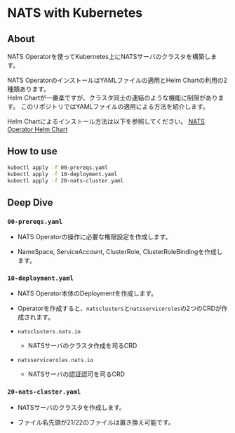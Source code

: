 # NATS with Kubernetes

## About

NATS Operatorを使ってKubernetes上にNATSサーバのクラスタを構築します。

NATS OperatorのインストールはYAMLファイルの適用とHelm Chartの利用の2種類あります。  
Helm Chartが一番楽ですが、クラスタ同士の連結のような機能に制限があります。
このリポジトリではYAMLファイルの適用による方法を紹介します。

Helm Chartによるインストール方法は以下を参照してください。
[NATS Operator Helm Chart](https://github.com/nats-io/nats-operator/tree/master/helm/nats-operator)

## How to use

```bash
kubectl apply -f 00-prereqs.yaml
kubectl apply -f 10-deployment.yaml
kubectl apply -f 20-nats-cluster.yaml
```

## Deep Dive

### `00-prereqs.yaml`

* NATS Operatorの操作に必要な権限設定を作成します。

* NameSpace, ServiceAccount, ClusterRole, ClusterRoleBindingを作成します。

### `10-deployment.yaml`

* NATS Operator本体のDeploymentを作成します。

* Operatorを作成すると、`natsclusters`と`natsserviceroles`の2つのCRDが作成されます。

* `natsclusters.nats.io`
  * NATSサーバのクラスタ作成を司るCRD

* `natsserviceroles.nats.io`
  * NATSサーバの認証認可を司るCRD

### `20-nats-cluster.yaml`

* NATSサーバのクラスタを作成します。

* ファイル名先頭が21/22のファイルは置き換え可能です。

